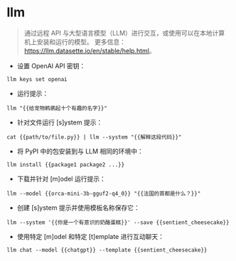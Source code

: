 # llm

> 通过远程 API 与大型语言模型（LLM）进行交互，或使用可以在本地计算机上安装和运行的模型。
> 更多信息：<https://llm.datasette.io/en/stable/help.html>。

- 设置 OpenAI API 密钥：

`llm keys set openai`

- 运行提示：

`llm "{{给宠物鹈鹕起十个有趣的名字}}"`

- 针对文件运行 [s]ystem 提示：

`cat {{path/to/file.py}} | llm --system "{{解释这段代码}}"`

- 将 PyPI 中的包安装到与 LLM 相同的环境中：

`llm install {{package1 package2 ...}}`

- 下载并针对 [m]odel 运行提示：

`llm --model {{orca-mini-3b-gguf2-q4_0}} "{{法国的首都是什么？}}"`

- 创建 [s]ystem 提示并使用模板名称保存它：

`llm --system '{{你是一个有意识的奶酪蛋糕}}' --save {{sentient_cheesecake}}`

- 使用特定 [m]odel 和特定 [t]emplate 进行互动聊天：

`llm chat --model {{chatgpt}} --template {{sentient_cheesecake}}`